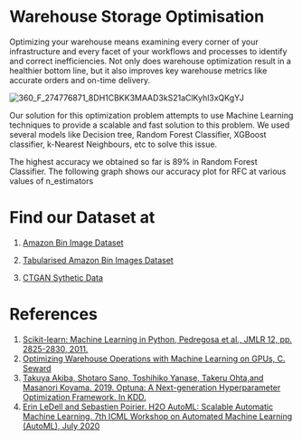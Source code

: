 # Warehouse Storage Optimisation

Optimizing your warehouse means examining every corner of your infrastructure and every facet of your workflows and processes to identify and correct inefficiencies. Not only does warehouse optimization result in a healthier bottom line, but it also improves key warehouse metrics like accurate orders and on-time delivery.

![360_F_274776871_8DH1CBKK3MAAD3kS21aClKyhl3xQKgYJ](https://user-images.githubusercontent.com/46780667/114293818-ed3f3500-9ab6-11eb-88f9-8e2ff7037fe0.jpg)

Our solution for this optimization problem attempts to use Machine Learning techniques to provide a scalable and fast solution to this problem. We used several models like Decision tree, Random Forest Classifier, XGBoost classifier, k-Nearest Neighbours, etc to solve this issue.

The highest accuracy we obtained so far is 89% in Random Forest Classifier. The following graph shows our accuracy plot for RFC at various values of n_estimators 


# Find our Dataset at

1. [Amazon Bin Image Dataset](https://www.kaggle.com/dhruvildave/amazon-bin-image-dataset)
2. [Tabularised Amazon Bin Images Dataset](https://www.kaggle.com/dhatrikapuriya/tabularised-dataset-of-amazon-bin-dataset)

3. [CTGAN Sythetic Data](https://www.kaggle.com/dhatrikapuriya/merged-data)



# References

1. [Scikit-learn: Machine Learning in Python, Pedregosa et al., JMLR 12, pp. 2825-2830, 2011.](https://jmlr.csail.mit.edu/papers/v12/pedregosa11a.html)
2. [Optimizing Warehouse Operations with Machine Learning on GPUs, C. Seward](https://developer.nvidia.com/blog/optimizing-warehouse-operations-machine-learning-gpus/)
3. [Takuya Akiba, Shotaro Sano, Toshihiko Yanase, Takeru Ohta,and Masanori Koyama. 2019. Optuna: A Next-generation Hyperparameter Optimization Framework. In KDD.](https://optuna.org/#paper)
4. [Erin LeDell and Sebastien Poirier. H2O AutoML: Scalable Automatic Machine Learning. 7th ICML Workshop on Automated Machine Learning (AutoML), July 2020](https://www.automl.org/wp-content/uploads/2020/07/AutoML_2020_paper_61.pdf)
